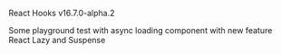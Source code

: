 React Hooks v16.7.0-alpha.2

Some playground test with async loading component with new feature React Lazy and Suspense